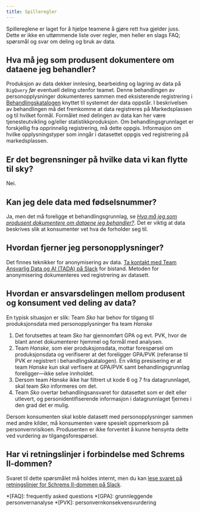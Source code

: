 ```yaml
---
title: Spilleregler
---
```

Spillereglene er laget for å hjelpe teamene å gjøre rett hva gjelder juss.
Dette er ikke en uttømmende liste over regler, men heller en slags FAQ; spørsmål og svar om deling og bruk av data.


## Hva må jeg som **produsent** dokumentere om dataene jeg behandler?
Produksjon av data dekker innlesing, bearbeiding og lagring av data på `BigQuery` *før* eventuell deling utenfor teamet.
Denne behandlingen av personopplysninger dokumenteres sammen med eksisterende registrering i [Behandlingskatalogen](https://behandlingskatalog.nais.adeo.no/) knyttet til systemet der data oppstår.
I beskrivelsen av behandlingen må det fremkomme at data registreres på Markedsplassen og til hvilket formål.
Formålet med delingen av data kan her være tjenesteutvikling og/eller statistikkproduksjon.
Om behandlingsgrunnlaget er forskjellig fra opprinnelig registrering, må dette oppgis.
Informasjon om hvilke opplysningstyper som inngår i datasettet oppgis ved registrering på markedsplassen.

## Er det begrensninger på hvilke data vi kan flytte til sky?
Nei.

## Kan jeg dele data med fødselsnummer?
Ja, men det må foreligge et behandlingsgrunnlag, se [_Hva må jeg som produsent dokumentere om dataene jeg behandler?_](#hva-ma-jeg-som-produsent-dokumentere-om-dataene-jeg-behandler).
Det er viktig at data beskrives slik at konsumenter vet hva de forholder seg til.

## Hvordan fjerner jeg personopplysninger?
Det finnes teknikker for anonymisering av data.
[Ta kontakt med Team Ansvarlig Data og AI (TADA) på Slack](https://nav-it.slack.com/archives/C03CXENSLMV) for bistand.
Metoden for anonymisering dokumenteres ved registrering av datasett.

## Hvordan er ansvarsdelingen mellom produsent og konsument ved deling av data?
En typisk situasjon er slik: Team _Sko_ har behov for tilgang til produksjonsdata med personopplysninger fra team _Hanske_

1. Det forutsettes at team _Sko_ har gjennomført GPA og evt. PVK, hvor de blant annet dokumenterer hjemmel og formål med analysen.
2. Team _Hanske_, som eier produksjonsdata, mottar forespørsel om produksjonsdata og verifiserer at det foreligger GPA/PVK (referanse til PVK er registrert i behandlingskatalogen).
En viktig presisering er at team _Hanske_ kun skal verfisere at GPA/PVK samt behandlingsgrunnlag foreligger—ikke selve innholdet.
1. Dersom team _Hanske_ ikke har filtrert ut kode 6 og 7 fra datagrunnlaget, skal team _Sko_ informeres om det.
2. Team _Sko_ overtar behandlingsansvaret for datasettet som er delt eller utlevert, og personidentifiserende informasjon i datagrunnlaget fjernes i den grad det er mulig.

Dersom konsumenten skal koble datasett med personopplysninger sammen med andre kilder, må konsumenten være spesielt oppmerksom på personvernrisikoen.
Produsenten er ikke forventet å kunne hensynta dette ved vurdering av tilgangsforespørsel.

## Har vi retningslinjer i forbindelse med Schrems II-dommen?

Svaret til dette spørsmålet må holdes internt, men du kan [lese svaret på retningslinjer for Schrems II-dommen på Slack](https://nav-it.slack.com/archives/CGRMQHT50/p1650979093246669?thread_ts=1648108682.804329&cid=CGRMQHT50).


*[FAQ]: frequently asked questions
*[GPA]: grunnleggende personvernanalyse
*[PVK]: personvernkonsekvensvurdering
